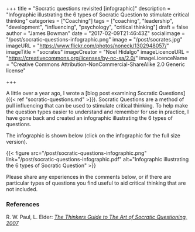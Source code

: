 +++
title = "Socratic questions revisited [infographic]"
description = "Infographic illustrating the 6 types of Socratic Question to stimulate critical thinking"
categories = ["Coaching"]
tags = ["coaching", "leadership", "development", "influencing", "psychology", "critical thinking"]
draft = false
author = "James Bowman"
date = "2017-02-09T21:46:43Z"
socialimage = "/post/socratic-questions-infographic.png"
image = "/post/socrates.jpg"
imageURL = "https://www.flickr.com/photos/noneck/1302948057/"
imageTitle = "socrates"
imageCreator = "Noel Hidalgo"
imageLicenceURL = "https://creativecommons.org/licenses/by-nc-sa/2.0/"
imageLicenceName = "Creative Commons Attribution-NonCommercial-ShareAlike 2.0 Generic license"

+++

A little over a year ago, I wrote a [blog post examining Socratic Questions]({{< ref "socratic-questions.md" >}}). Socratic Questions are a method of pull influencing that can be used to stimulate critical thinking.  To help make the question types easier to understand and remember for use in practice, I have gone back and created an infographic illustrating the 6 types of questions.

The infographic is shown below (click on the infographic for the full size version).

{{< figure src="/post/socratic-questions-infographic.png" link="/post/socratic-questions-infographic.pdf" alt="Infographic illustrating the 6 types of Socratic Question" >}}

Please share any experiences in the comments below, or if there are particular types of questions you find useful to aid critical thinking that are not included.

### References

R. W. Paul, L. Elder: [_The Thinkers Guide to The Art of Socratic Questioning, 2007_][R. W. Paul]

[R. W. Paul]: http://www.amazon.com/The-Thinkers-Guide-Socratic-Questioning/dp/0944583318
